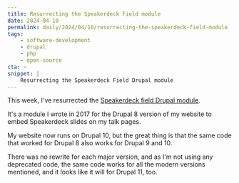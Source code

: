 ```yaml
---
title: Resurrecting the Speakerdeck Field module
date: 2024-04-10
permalink: daily/2024/04/10/resurrecting-the-speakerdeck-field-module
tags:
    - software-development
    - drupal
    - php
    - open-source
cta: ~
snippet: |
    Resurrecting the Speakerdeck Field Drupal module
---
```


This week, I've resurrected the [Speakerdeck field Drupal module][module].

It's a module I wrote in 2017 for the Drupal 8 version of my website to embed Speakerdeck slides on my talk pages.

My website now runs on Drupal 10, but the great thing is that the same code that worked for Drupal 8 also works for Drupal 9 and 10.

There was no rewrite for each major version, and as I'm not using any deprecated code, the same code works for all the modern versions mentioned, and it looks like it will for Drupal 11, too.

[module]: https://www.drupal.org/project/speakerdeck_field
